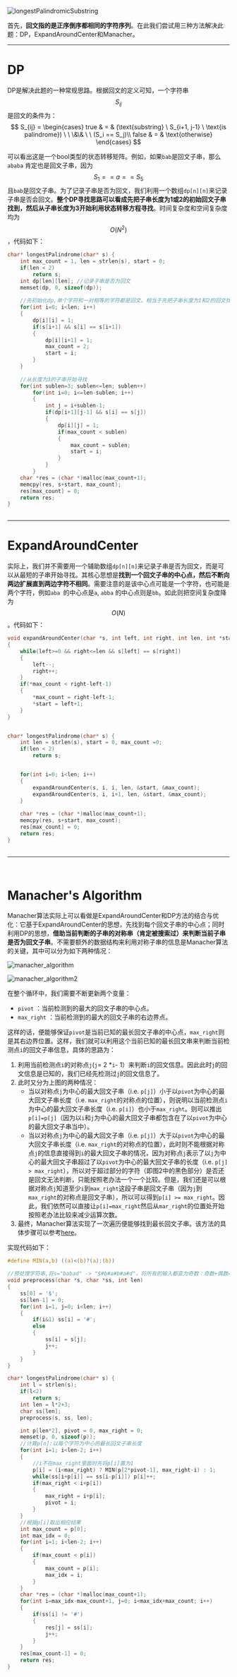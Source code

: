 ![longestPalindromicSubstring](../res/Leetcode/longestPalindromicSubstring.png)

首先，**回文指的是正序倒序都相同的字符序列**。在此我们尝试用三种方法解决此题：DP，ExpandAroundCenter和Manacher。

---

# DP

DP是解决此题的一种常规思路。根据回文的定义可知，一个字符串$$S_{ij}$$是回文的条件为：
$$
S_{ij} = \begin{cases} 
true & = & (\text{substring} \ S_{i+1, j-1} \ \text{is palindrome}) \ \ \&\& \ \ (S_i == S_j)\\
false & = & \text{otherwise}
\end{cases}
$$

可以看出这是一个bool类型的状态转移矩阵。例如，如果`bab`是回文子串，那么`ababa` 肯定也是回文子串，因为 $$S_1==a==S_5$$​ 且`bab`是回文子串。为了记录子串是否为回文，我们利用一个数组`dp[n][n]`来记录子串是否会回文。**整个DP寻找思路可以看成先把子串长度为1或2的初始回文子串找到，然后从子串长度为3开始利用状态转移方程寻找**。时间复杂度和空间复杂度均为$$O(N^2)$$，代码如下：



```c
char* longestPalindrome(char* s) {
    int max_count = 1, len = strlen(s), start = 0;
    if(len < 2)
        return s;
    int dp[len][len]; //记录子串是否为回文
    memset(dp, 0, sizeof(dp));
    
    //先初始化dp,单个字符和一对相等的字符都是回文。相当于先把子串长度为1和2的回文找到。
    for(int i=0; i<len; i++)
    {
        dp[i][i] = 1;
        if(s[i+1] && s[i] == s[i+1])
        {
            dp[i][i+1] = 1;
            max_count = 2;
            start = i;
        }
    }
    
    //从长度为3的子串开始寻找
    for(int sublen=3; sublen<=len; sublen++)
        for(int i=0; i<=len-sublen; i++)
        {
            int j = i+sublen-1;
            if(dp[i+1][j-1] && s[i] == s[j])
            {
                dp[i][j] = 1;
                if(max_count < sublen)
                {
                    max_count = sublen;
                    start = i;
                }
            }
        }
    char *res = (char *)malloc(max_count+1);
    memcpy(res, s+start, max_count);
    res[max_count] = 0;
    return res;
}
               
```

---

# ExpandAroundCenter

实际上，我们并不需要用一个辅助数组`dp[n][n]`来记录子串是否为回文，而是可以从最短的子串开始寻找。其核心思想是**找到一个回文子串的中心点，然后不断向两边扩展直到两边字符不相同**。需要注意的是该中心点可能是一个字符，也可能是两个字符，例如`aba `的中心点是`a`, `abba` 的中心点则是`bb`。如此则把空间复杂度降为 $$O(N)$$。代码如下：



```c
void expandAroundCenter(char *s, int left, int right, int len, int *start, int *max_count)
{
    while(left>=0 && right<=len && s[left] == s[right])
    {
        left--;
        right++;
    }
    if(*max_count < right-left-1)
    {
        *max_count = right-left-1;
        *start = left+1;
    }
}


char* longestPalindrome(char* s) {
    int len = strlen(s), start = 0, max_count =0;
    if(len < 2)
        return s;


    for(int i=0; i<len; i++)
    {
        expandAroundCenter(s, i, i, len, &start, &max_count);
        expandAroundCenter(s, i, i+1, len, &start, &max_count);
    }
    
    char *res = (char *)malloc(max_count+1);
    memcpy(res, s+start, max_count);
    res[max_count] = 0;
    return res;
}
               
```

---

‌

# Manacher's Algorithm

Manacher算法实际上可以看做是ExpandAroundCenter和DP方法的结合与优化：它基于ExpandAroundCenter的思想，先找到每个回文子串的中心点；同时利用DP的思想，**借助当前判断的子串的对称串（肯定被搜索过）来判断当前子串是否为回文子串**。不需要额外的数据结构来利用对称子串的信息是Manacher算法的关键，其中可以分为如下两种情况：



![manacher_algorithm](../res/Leetcode/manacher_algorithm.png)

![manacher_algorithm2](../res/Leetcode/manacher_algorithm2.png)



在整个循环中，我们需要不断更新两个变量：

- `pivot` ：当前检测到的最大的回文子串的中心点。
- `max_right` ：当前检测到的最大的回文子串的右边界点。

这样的话，便能够保证`pivot`是当前已知的最长回文子串的中心点，`max_right`则是其右边界位置。这样，我们就可以利用这个当前已知的最长回文串来判断当前检测点`i`的回文子串信息，具体的思路为：

1. 利用当前检测点`i`的对称点`j`(`j`= 2 *`i`- 1）来判断`i`的回文信息。因此此时`j`的回文信息是已知的，我们已经先检测过`j`的回文信息了。
2. 此时又分为上图的两种情况：
   * 当以对称点`j`为中心的最大回文子串（i.e. `p[j]`）小于以`pivot`为中心的最大回文子串长度（i.e. `max_right`的对称点的位置），则说明以当前检测点`i`为中心的最大回文子串长度（i.e. `p[i]`）也小于`max_right`。则可以推出`p[i]=p[j]`（因为以`i`和`j`为中心的最大回文子串都包含在了以`pivot`为中心的最大回文子串当中）。
   * 当以对称点`j`为中心的最大回文子串（i.e. `p[j]`）大于以`pivot`为中心的最大回文子串长度（i.e. `max_right`的对称点的位置），此时则不能根据对称点`j`的信息直接得到`i`的最大回文子串的情况，因为对称点`j`表示了以`j`为中心的最大回文子串超过了以`pivot`为中心的最大回文子串的长度（i.e. `p[j] > max_right`），所以对于超过部分的字符（即图2中的黑色部分）是否还是回文无法判断，只能按照老办法一个一个比较。但是，我们还是可以根据对称点`j`知道至少`i`到`max_right`这段子串是回文子串（因为`j`到`max_right`的对称点是回文子串），所以可以得到`p[i] >= max_right`。因此，我们依然可以直接让`p[i]=max_right`然后从`mar_right`的位置处开始按照老办法比较来减少运算次数。
3. 最终，Manacher算法实现了一次遍历便能够找到最长回文子串。该方法的具体步骤可以参考[here](https://www.felix021.com/blog/read.php?2040)。

实现代码如下：

```c
#define MIN(a,b) ((a)<(b)?(a):(b))

//预处理字符串,将s="babad" -> "$#b#a#b#a#d"，将所有的输入都变为奇数：奇数+偶数=奇数
void preprocess(char *s, char *ss, int len)
{
    ss[0] = '$';
    ss[len-1] = 0;
    for(int i=1, j=0; i<len; i++)
    {
        if(i&1) ss[i] = '#';
        else 
        {
            ss[i] = s[j];
            j++;
        }
    }
}

char* longestPalindrome(char* s) {
    int l = strlen(s);
    if(l<2)
        return s;
    int len = l*2+3;
    char ss[len];
    preprocess(s, ss, len);

    int p[len*2], pivot = 0, max_right = 0;
    memset(p, 0, sizeof(p));
  	//计算p[n]:以每个字符为中心的最长回文子串长度
    for(int i=1; i<len-2; i++)
    {
        //i不在max_right里面时先将p[i]置为1
        p[i] = (i<max_right) ? MIN(p[2*pivot-1], max_right-i) : 1;
        while(ss[i+p[i]] == ss[i-p[i]]) p[i]++;
        if(max_right < i+p[i])
        {
            max_right = i+p[i];
            pivot = i;
        }
    }
  	//根据p[i]取出相应结果
    int max_count = p[0];
    int max_idx = 0;
    for(int i=1; i<len-2; i++)
    {
        if(max_count < p[i])
        {
            max_count = p[i];
            max_idx = i;
        }
    }
    char *res = (char *)malloc(max_count+1);
    for(int i=max_idx-max_count+1, j=0; i<max_idx+max_count; i++)
    {
        if(ss[i] != '#')
        {
            res[j] = ss[i];
            j++;
        }
    }
    res[max_count-1] = 0;
    return res;
}

```



 





 





 





 